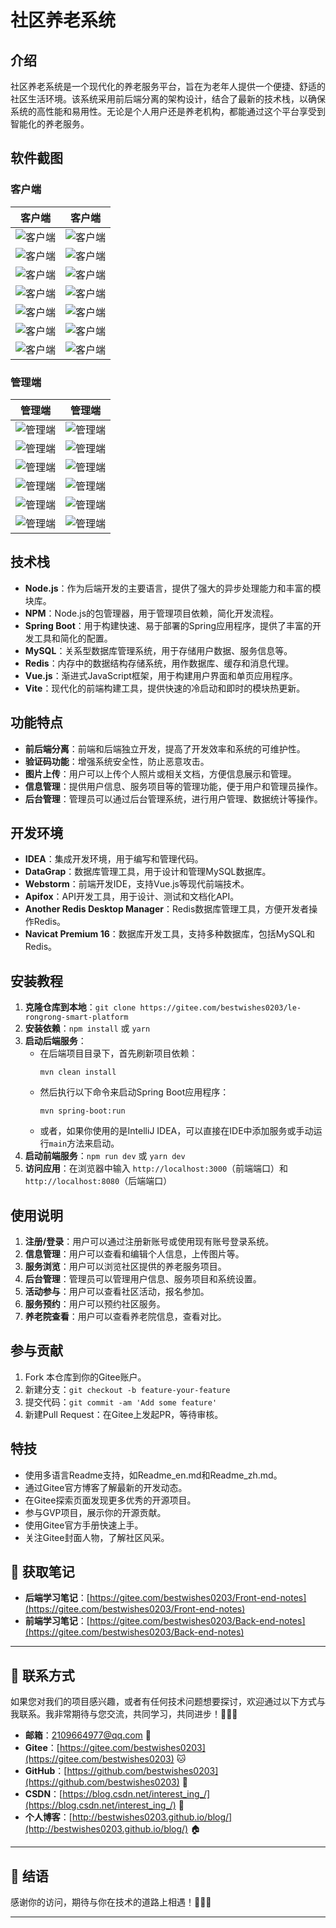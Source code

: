 # 社区养老系统

## 介绍

社区养老系统是一个现代化的养老服务平台，旨在为老年人提供一个便捷、舒适的社区生活环境。该系统采用前后端分离的架构设计，结合了最新的技术栈，以确保系统的高性能和易用性。无论是个人用户还是养老机构，都能通过这个平台享受到智能化的养老服务。

## 软件截图

### 客户端

| 客户端                                                                                  | 客户端                                                                                  |
|--------------------------------------------------------------------------------------|--------------------------------------------------------------------------------------|
| ![客户端](https://gitee.com/bestwishes0203/Elder-manage/raw/v2/screenshot/front/1.jpg)  | ![客户端](https://gitee.com/bestwishes0203/Elder-manage/raw/v2/screenshot/front/2.jpg)  |
| ![客户端](https://gitee.com/bestwishes0203/Elder-manage/raw/v2/screenshot/front/3.jpg)  | ![客户端](https://gitee.com/bestwishes0203/Elder-manage/raw/v2/screenshot/front/4.jpg)  |
| ![客户端](https://gitee.com/bestwishes0203/Elder-manage/raw/v2/screenshot/front/5.jpg)  | ![客户端](https://gitee.com/bestwishes0203/Elder-manage/raw/v2/screenshot/front/6.jpg)  |
| ![客户端](https://gitee.com/bestwishes0203/Elder-manage/raw/v2/screenshot/front/7.jpg)  | ![客户端](https://gitee.com/bestwishes0203/Elder-manage/raw/v2/screenshot/front/8.jpg)  |
| ![客户端](https://gitee.com/bestwishes0203/Elder-manage/raw/v2/screenshot/front/9.jpg)  | ![客户端](https://gitee.com/bestwishes0203/Elder-manage/raw/v2/screenshot/front/10.jpg) |
| ![客户端](https://gitee.com/bestwishes0203/Elder-manage/raw/v2/screenshot/front/11.jpg) | ![客户端](https://gitee.com/bestwishes0203/Elder-manage/raw/v2/screenshot/front/12.jpg) |
| ![客户端](https://gitee.com/bestwishes0203/Elder-manage/raw/v2/screenshot/front/13.jpg) | ![客户端](https://gitee.com/bestwishes0203/Elder-manage/raw/v2/screenshot/front/14.jpg) |

### 管理端

| 管理端                                                                                 | 管理端                                                                                 |
|-------------------------------------------------------------------------------------|-------------------------------------------------------------------------------------|
| ![管理端](https://gitee.com/bestwishes0203/Elder-manage/raw/v2/screenshot/back/1.jpg)  | ![管理端](https://gitee.com/bestwishes0203/Elder-manage/raw/v2/screenshot/back/2.jpg)  |
| ![管理端](https://gitee.com/bestwishes0203/Elder-manage/raw/v2/screenshot/back/3.jpg)  | ![管理端](https://gitee.com/bestwishes0203/Elder-manage/raw/v2/screenshot/back/4.jpg)  |
| ![管理端](https://gitee.com/bestwishes0203/Elder-manage/raw/v2/screenshot/back/5.jpg)  | ![管理端](https://gitee.com/bestwishes0203/Elder-manage/raw/v2/screenshot/back/6.jpg)  |
| ![管理端](https://gitee.com/bestwishes0203/Elder-manage/raw/v2/screenshot/back/7.jpg)  | ![管理端](https://gitee.com/bestwishes0203/Elder-manage/raw/v2/screenshot/back/8.jpg)  |
| ![管理端](https://gitee.com/bestwishes0203/Elder-manage/raw/v2/screenshot/back/9.jpg)  | ![管理端](https://gitee.com/bestwishes0203/Elder-manage/raw/v2/screenshot/back/10.jpg) |
| ![管理端](https://gitee.com/bestwishes0203/Elder-manage/raw/v2/screenshot/back/11.jpg) | ![管理端](https://gitee.com/bestwishes0203/Elder-manage/raw/v2/screenshot/back/12.jpg) |

## 技术栈

- **Node.js**：作为后端开发的主要语言，提供了强大的异步处理能力和丰富的模块库。
- **NPM**：Node.js的包管理器，用于管理项目依赖，简化开发流程。
- **Spring Boot**：用于构建快速、易于部署的Spring应用程序，提供了丰富的开发工具和简化的配置。
- **MySQL**：关系型数据库管理系统，用于存储用户数据、服务信息等。
- **Redis**：内存中的数据结构存储系统，用作数据库、缓存和消息代理。
- **Vue.js**：渐进式JavaScript框架，用于构建用户界面和单页应用程序。
- **Vite**：现代化的前端构建工具，提供快速的冷启动和即时的模块热更新。

## 功能特点

- **前后端分离**：前端和后端独立开发，提高了开发效率和系统的可维护性。
- **验证码功能**：增强系统安全性，防止恶意攻击。
- **图片上传**：用户可以上传个人照片或相关文档，方便信息展示和管理。
- **信息管理**：提供用户信息、服务项目等的管理功能，便于用户和管理员操作。
- **后台管理**：管理员可以通过后台管理系统，进行用户管理、数据统计等操作。

## 开发环境

- **IDEA**：集成开发环境，用于编写和管理代码。
- **DataGrap**：数据库管理工具，用于设计和管理MySQL数据库。
- **Webstorm**：前端开发IDE，支持Vue.js等现代前端技术。
- **Apifox**：API开发工具，用于设计、测试和文档化API。
- **Another Redis Desktop Manager**：Redis数据库管理工具，方便开发者操作Redis。
- **Navicat Premium 16**：数据库开发工具，支持多种数据库，包括MySQL和Redis。

## **安装教程**

1. **克隆仓库到本地**：`git clone https://gitee.com/bestwishes0203/le-rongrong-smart-platform`
2. **安装依赖**：`npm install` 或 `yarn`
3. **启动后端服务**：
    - 在后端项目目录下，首先刷新项目依赖：
      ```
      mvn clean install
      ```
    - 然后执行以下命令来启动Spring Boot应用程序：
      ```
      mvn spring-boot:run
      ```
    - 或者，如果你使用的是IntelliJ IDEA，可以直接在IDE中添加服务或手动运行`main`方法来启动。
4. **启动前端服务**：`npm run dev` 或 `yarn dev`
5. **访问应用**：在浏览器中输入 `http://localhost:3000`（前端端口）和 `http://localhost:8080`（后端端口）

## **使用说明**

1. **注册/登录**：用户可以通过注册新账号或使用现有账号登录系统。
2. **信息管理**：用户可以查看和编辑个人信息，上传图片等。
3. **服务浏览**：用户可以浏览社区提供的养老服务项目。
4. **后台管理**：管理员可以管理用户信息、服务项目和系统设置。
5. **活动参与**：用户可以查看社区活动，报名参加。
6. **服务预约**：用户可以预约社区服务。
7. **养老院查看**：用户可以查看养老院信息，查看对比。

## 参与贡献

1. Fork 本仓库到你的Gitee账户。
2. 新建分支：`git checkout -b feature-your-feature`
3. 提交代码：`git commit -am 'Add some feature'`
4. 新建Pull Request：在Gitee上发起PR，等待审核。

## 特技

- 使用多语言Readme支持，如Readme_en.md和Readme_zh.md。
- 通过Gitee官方博客了解最新的开发动态。
- 在Gitee探索页面发现更多优秀的开源项目。
- 参与GVP项目，展示你的开源贡献。
- 使用Gitee官方手册快速上手。
- 关注Gitee封面人物，了解社区风采。

## 🚀 获取笔记

- **后端学习笔记**：[https://gitee.com/bestwishes0203/Front-end-notes](https://gitee.com/bestwishes0203/Front-end-notes)
- **前端学习笔记**：[https://gitee.com/bestwishes0203/Back-end-notes](https://gitee.com/bestwishes0203/Back-end-notes)

---

## 📌 联系方式

如果您对我们的项目感兴趣，或者有任何技术问题想要探讨，欢迎通过以下方式与我联系。我非常期待与您交流，共同学习，共同进步！🌊💡🤖

- **邮箱**：[2109664977@qq.com](mailto:2109664977@qq.com) 📧
- **Gitee**：[https://gitee.com/bestwishes0203](https://gitee.com/bestwishes0203) 🐱
- **GitHub**：[https://github.com/bestwishes0203](https://github.com/bestwishes0203) 🐙
- **CSDN**：[https://blog.csdn.net/interest_ing_/](https://blog.csdn.net/interest_ing_/) 📖
- **个人博客**：[http://bestwishes0203.github.io/blog/](http://bestwishes0203.github.io/blog/) 🏠

---

## 🎉 结语

感谢你的访问，期待与你在技术的道路上相遇！👋🌟🚀

---




